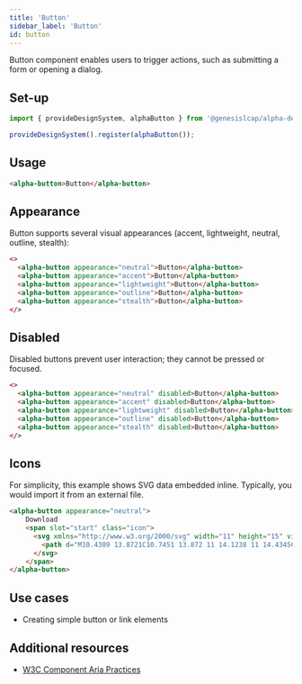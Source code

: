 ```yaml
---
title: 'Button'
sidebar_label: 'Button'
id: button
---
```


<div class="button-examples">

Button component enables users to trigger actions, such as submitting a form or opening a dialog.

## Set-up

```ts
import { provideDesignSystem, alphaButton } from '@genesislcap/alpha-design-system';

provideDesignSystem().register(alphaButton());
```

## Usage

```html live
<alpha-button>Button</alpha-button>
```

## Appearance

Button supports several visual appearances (accent, lightweight, neutral, outline, stealth):

```html live
<>
  <alpha-button appearance="neutral">Button</alpha-button>
  <alpha-button appearance="accent">Button</alpha-button>
  <alpha-button appearance="lightweight">Button</alpha-button>
  <alpha-button appearance="outline">Button</alpha-button>
  <alpha-button appearance="stealth">Button</alpha-button>
</>
```

## Disabled

Disabled buttons prevent user interaction; they cannot be pressed or focused.

```html live
<>
  <alpha-button appearance="neutral" disabled>Button</alpha-button>
  <alpha-button appearance="accent" disabled>Button</alpha-button>
  <alpha-button appearance="lightweight" disabled>Button</alpha-button>
  <alpha-button appearance="outline" disabled>Button</alpha-button>
  <alpha-button appearance="stealth" disabled>Button</alpha-button>
</>
```

## Icons

For simplicity, this example shows SVG data embedded inline. Typically, you would import it from an external file.

```html live
<alpha-button appearance="neutral">
    Download
    <span slot="start" class="icon">
      <svg xmlns="http://www.w3.org/2000/svg" width="11" height="15" viewBox="0 0 11 15">
        <path d="M10.4309 13.8721C10.7451 13.872 11 14.1238 11 14.4345C11 14.7452 10.7454 14.9971 10.4312 14.9972L0.56913 15C0.254899 15.0001 0 14.7483 0 14.4376C0 14.127 0.25457 13.875 0.568801 13.8749L10.4309 13.8721ZM5.42279 0.0051353L5.5 0C5.78804 0 6.0261 0.211628 6.06377 0.486201L6.06897 0.562533L6.06821 10.8269L8.89165 8.03648C9.09367 7.83679 9.40976 7.81866 9.63248 7.98209L9.69629 8.03656C9.89827 8.23629 9.9166 8.54881 9.7513 8.76901L9.69621 8.8321L5.90489 12.5798C5.70299 12.7794 5.38711 12.7976 5.16438 12.6344L5.10057 12.58L1.30485 8.83233C1.08251 8.6128 1.08226 8.25662 1.3043 8.03679C1.50616 7.83694 1.82224 7.81857 2.04509 7.98182L2.10894 8.03625L4.93028 10.8216L4.93103 0.562533C4.93103 0.277745 5.14508 0.0423843 5.42279 0.0051353L5.5 0L5.42279 0.0051353Z"/>
      </svg>
    </span>
</alpha-button>
```

## Use cases

* Creating simple button or link elements

## Additional resources

- [W3C Component Aria Practices](https://w3c.github.io/aria-practices/#button)

</div>
